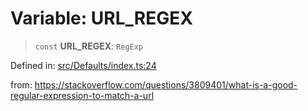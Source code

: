 # Variable: URL\_REGEX

> `const` **URL\_REGEX**: `RegExp`

Defined in: [src/Defaults/index.ts:24](https://github.com/Fokusdotid/Baileys/blob/86ad0f8078178c8586062ad3364a59e068f4b3b2/src/Defaults/index.ts#L24)

from: https://stackoverflow.com/questions/3809401/what-is-a-good-regular-expression-to-match-a-url
